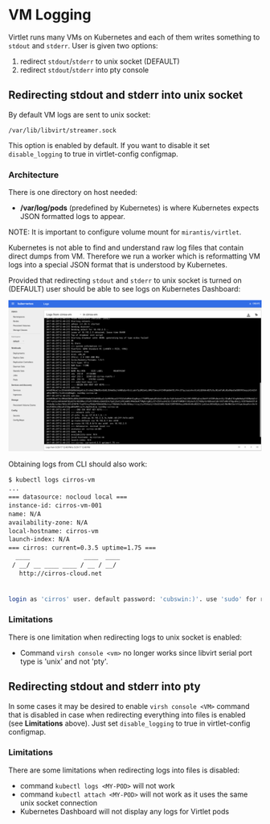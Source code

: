 # VM Logging
Virtlet runs many VMs on Kubernetes and each of them writes something to `stdout` and `stderr`. User
is given two options:

1. redirect `stdout`/`stderr` to unix socket (DEFAULT)
2. redirect `stdout`/`stderr` into pty console

## Redirecting stdout and stderr into unix socket
By default VM logs are sent to unix socket:
```
/var/lib/libvirt/streamer.sock
```
This option is enabled by default. If you want to disable it set `disable_logging` to true in virtlet-config configmap.

### Architecture
There is one directory on host needed:

* **/var/log/pods** (predefined by Kubernetes) is where Kubernetes expects JSON formatted logs to appear.

NOTE: It is important to configure volume mount for `mirantis/virtlet`.

Kubernetes is not able to find and understand raw log files that contain direct dumps from VM. Therefore
we run a worker which is reformatting VM logs into a special JSON format that is understood
by Kubernetes.

Provided that redirecting `stdout` and `stderr` to unix socket is turned on (DEFAULT)
user should be able to see logs on Kubernetes Dashboard:

![Logging screenshot](../logging-screenshot.png)

Obtaining logs from CLI should also work:

```bash
$ kubectl logs cirros-vm
...
=== datasource: nocloud local ===
instance-id: cirros-vm-001
name: N/A
availability-zone: N/A
local-hostname: cirros-vm
launch-index: N/A
=== cirros: current=0.3.5 uptime=1.75 ===
  ____               ____  ____
 / __/ __ ____ ____ / __ / __/
   http://cirros-cloud.net


login as 'cirros' user. default password: 'cubswin:)'. use 'sudo' for root.
```

### Limitations
There is one limitation when redirecting logs to unix socket is enabled:

- Command `virsh console <vm>` no longer works since libvirt serial port type is 'unix' and not 'pty'.

## Redirecting stdout and stderr into pty
In some cases it may be desired to enable `virsh console <VM>` command that is disabled in case when
redirecting everything into files is enabled (see **Limitations** above). Just set `disable_logging` to true in virtlet-config configmap.


### Limitations
There are some limitations when redirecting logs into files is disabled:

- command `kubectl logs <MY-POD>` will not work
- command `kubectl attach <MY-POD>` will not work as it uses the same unix socket connection
- Kubernetes Dashboard will not display any logs for Virtlet pods

